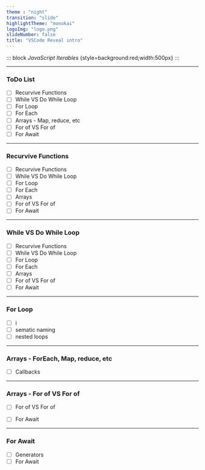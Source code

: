 ```yaml
---
theme : "night"
transition: "slide"
highlightTheme: "monokai"
logoImg: "logo.png"
slideNumber: false
title: "VSCode Reveal intro"
---
```


::: block
*JavaScript Iterables* {style=background:red;width:500px}
::: 


---

### ToDo List

- [ ] Recurvive Functions
- [ ] While VS Do While Loop
- [ ] For Loop
- [ ] For Each
- [ ] Arrays - Map, reduce, etc
- [ ] For of VS For of
- [ ] For Await

---

### Recurvive Functions

- [ ] Recurvive Functions
- [ ] While VS Do While Loop
- [ ] For Loop
- [ ] For Each
- [ ] Arrays
- [ ] For of VS For of
- [ ] For Await

---

### While VS Do While Loop

- [ ] Recurvive Functions
- [ ] While VS Do While Loop
- [ ] For Loop
- [ ] For Each
- [ ] Arrays
- [ ] For of VS For of
- [ ] For Await

---

### For Loop
- [ ] i
- [ ] sematic naming
- [ ] nested loops

---


### Arrays - ForEach, Map, reduce, etc

- [ ] Callbacks

---

### Arrays -   For of VS For of

- [ ] For of VS For of
- [ ] For Await


---

### For Await

- [ ] Generators 
- [ ] For Await

